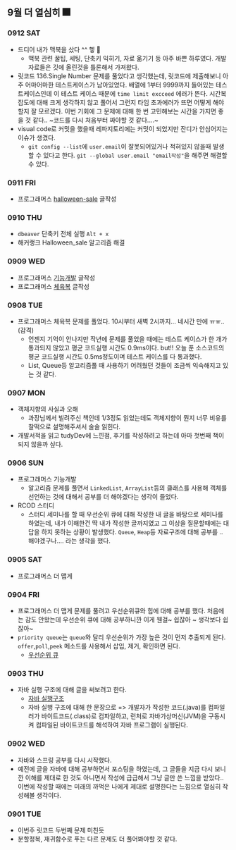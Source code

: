 ## 9월 더 열심히 🎆

### 0912 SAT
- 드디어 내가 맥북을 샀다 ^^ 헿 🎉
    - 맥북 관련 꿀팁, 세팅, 단축키 익히기, 자료 옮기기 등 아주 바쁜 하루였다. 개발자료들은 깃에 올린것을 틀론해서 가져왔다.
- 릿코드 136.Single Number 문제를 풀었다고 생각했는데, 릿코드에 제출해보니 아주 어마어마한 테스트케이스가 남아있었다. 배열에 1부터 9999까지 들어있는 테스트케이스인데 이 테스트 케이스 때문에 `time limit excceed` 에러가 뜬다. 시간복잡도에 대해 크게 생각하지 않고 풀어서 그런지 타임 초과에러가 뜨면 어떻게 해야할지 잘 모르겠다. 이번 기회에 그 문제에 대해 한 번 고민해보는 시간을 가지면 좋을 것 같다.. ~코드를 다시 처음부터 짜야할 것 같다....~
- visual code로 커밋을 했을때 레파지토리에는 커밋이 되었지만 잔디가 안심어지는 이슈가 생겼다. 
    - `git config --list`에 `user.email`이 잘못되어있거나 적혀있지 않을때 발생할 수 있다고 한다. `git --global user.email "email작성"`을 해주면 해결할 수 있다.

### 0911 FRI
- 프로그래머스 [halloween-sale](https://tudiiii.github.io/TudyDev/Algorithm/hackerrank_halloween_sale) 글작성

### 0910 THU
- `dbeaver` 단축키 전체 실행 `Alt + x`
- 해커랭크 Halloween_sale 알고리즘 해결

### 0909 WED
- 프로그래머스 [기능개발](https://tudiiii.github.io/TudyDev/Algorithm/Programmers_42586) 글작성 
- 프로그래머스 [체육복](https://tudiiii.github.io/TudyDev/Algorithm/Programmers_42862) 글작성

### 0908 TUE
- 프로그래머스 체육복 문제를 풀었다. 10시부터 새벽 2시까지... 네시간 만에 ㅠㅠ..(감격)
    - 언젠지 기억이 안나지만 작년에 문제를 풀었을 때에는 테스트 케이스가 한 개가 통과되지 않았고 평균 코드실행 시간도 0.9ms이다. but!! 오늘 푼 소스코드의 평균 코드실행 시간도 0.5ms정도이며 테스트 케이스를 다 통과했다.
    - List, Queue등 알고리즘풀 때 사용하기 어려웠던 것들이 조금씩 익숙해지고 있는 것 같다.

### 0907 MON
- 객체지향의 사실과 오해
    - 과장님께서 빌려주신 책인데 1/3정도 읽었는데도 객체지향이 뭔지 너무 비유를 찰떡으로 설명해주셔서 술술 읽힌다.
- 개발서적을 읽고 tudyDev에 느낀점, 후기를 작성하려고 하는데 아마 첫번째 책이 되지 않을까 싶다.

### 0906 SUN
- 프로그래머스 기능개발
    - 알고리즘 문제를 풀면서 `LinkedList`, `ArrayList`등의 클래스를 사용해 객체를 선언하는 것에 대해서 공부를 더 해야겠다는 생각이 들었다.
- RCOD 스터디
    - 스터디 세미나를 할 때 우선순위 큐에 대해 작성한 내 글을 바탕으로 세미나를 하였는데, 내가 이해한건 딱 내가 작성한 글까지였고 그 이상을 질문할때에는 대답을 하지 못하는 상황이 발생했다. `Queue`, `Heap`등 자료구조에 대해 공부를 .. 해야겠구나.... 라는 생각을 했다.

### 0905 SAT
- 프로그래머스 더 맵게

### 0904 FRI
- 프로그래머스 더 맵게 문제를 풀려고 우선순위큐와 힙에 대해 공부를 했다. 처음에는 감도 안왔는데 우선순위 큐에 대해 공부하니깐 이게 웬걸~ 쉽잖아 ~ 생각보다 쉽잖아~
- `priority queue`는 `queue`와 달리 우선순위가 가장 높은 것이 먼저 추출되게 된다. `offer`,`poll`,`peek` 메소드를 사용해서 삽입, 제거, 확인하면 된다.
    - [우선순위 큐](https://tudiiii.github.io/TudyDev/data_structure/우선순위큐)

### 0903 THU
- 자바 실행 구조에 대해 글을 써보려고 한다.
    - [자바 실행구조](https://tudiiii.github.io/TudyDev/JAVA/자바실행구조)
    - 자바 실행 구조에 대해 한 문장으로 => 개발자가 작성한 코드(.java)를 컴파일러가 바이트코드(.class)로 컴파일하고, 런처로 자바가상머신(JVM)을 구동시켜 컴파일된 바이트코드를 해석하여 자바 프로그램이 실행된다.

### 0902 WED
- 자바와 스프링 공부를 다시 시작했다.
- 예전에 글을 자바에 대해 공부하면서 포스팅을 하였는데, 그 글들을 지금 다시 보니깐 이해를 제대로 한 것도 아니면서 작성에 급급해서 그냥 글만 쓴 느낌을 받았다.. 이번에 작성할 때에는 미래의 까먹은 나에게 제대로 설명한다는 느낌으로 열심히 작성해볼 생각이다.

### 0901 TUE
- 이번주 릿코드 두번째 문제 미친듯
- 분할정복, 재귀함수로 푸는 다르 문제도 더 풀어봐야할 것 같다.